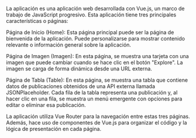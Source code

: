 La aplicación es una aplicación web desarrollada con Vue.js, un marco de trabajo de JavaScript progresivo. Esta aplicación tiene tres principales características o páginas:

Página de Inicio (Home): Esta página principal puede ser la página de bienvenida de la aplicación. Puede personalizarse para mostrar contenido relevante o información general sobre la aplicación.

Página de Imagen (Imagen): En esta página, se muestra una tarjeta con una imagen que puede cambiar cuando se hace clic en el botón "Explore". La imagen se carga de forma dinámica desde una URL externa.

Página de Tabla (Table): En esta página, se muestra una tabla que contiene datos de publicaciones obtenidos de una API externa llamada JSONPlaceholder. Cada fila de la tabla representa una publicación y, al hacer clic en una fila, se muestra un menú emergente con opciones para editar o eliminar esa publicación.

La aplicación utiliza Vue Router para la navegación entre estas tres páginas. Además, hace uso de componentes de Vue.js para organizar el código y la lógica de presentación en cada página.
